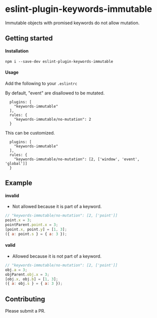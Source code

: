 # eslint-plugin-keywords-immutable
Immutable objects with promised keywords do not allow mutation.

## Getting started

#### Installation
`npm i --save-dev eslint-plugin-keywords-immutable`

#### Usage
Add the following to your `.eslintrc`

By default, "event" are disallowed to be mutated.
```
  plugins: [
    "keywords-immutable"
  ],
  rules: {
    "keywords-immutable/no-mutation": 2
  }
```

This can be customized.
```
  plugins: [
    "keywords-immutable"
  ],
  rules: {
    "keywords-immutable/no-mutation": [2, ['window', 'event', 'global']]
  }
```


## Example

#### invalid

* Not allowed because it is part of a keyword.

```js
// "keywords-immutable/no-mutation": [2, ['point']]
point.x = 3;
pointParent.point.x = 3;
[point.x, point.y] = [1, 3];
({ a: point.s } = { a: 3 });
```

#### valid
* Allowed because it is not part of a keyword.

```js
// "keywords-immutable/no-mutation": [2, ['point']]
obj.a = 3;
objParent.obj.x = 3;
[obj.x, obj.b] = [1, 3];
({ a: obj.s } = { a: 3 });
```

## Contributing
Please submit a PR.
